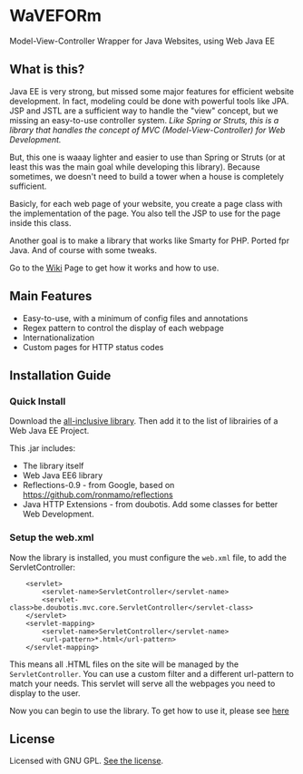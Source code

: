 # WaVEFORm
Model-View-Controller Wrapper for Java Websites, using Web Java EE

## What is this?

Java EE is very strong, but missed some major features for efficient website development. In fact, modeling could be done with powerful tools like JPA. JSP and JSTL are a sufficient way to handle the "view" concept, but we missing an easy-to-use controller system. *Like Spring or Struts, this is a library that handles the concept of MVC (Model-View-Controller) for Web Development.*

But, this one is waaay lighter and easier to use than Spring or Struts (or at least this was the main goal while developing this library). Because sometimes, we doesn't need to build a tower when a house is completely sufficient.

Basicly, for each web page of your website, you create a page class with the implementation of the page. You also tell the JSP to use for the page inside this class.

Another goal is to make a library that works like Smarty for PHP. Ported fpr Java. And of course with some tweaks.

Go to the [Wiki](https://github.com/doubotis/java-website-mvc/wiki) Page to get how it works and how to use.

## Main Features
* Easy-to-use, with a minimum of config files and annotations
* Regex pattern to control the display of each webpage
* Internationalization
* Custom pages for HTTP status codes

## Installation Guide

### Quick Install

Download the [all-inclusive library](https://github.com/doubotis/java-website-mvc/blob/master/store/java-website-mvc.jar).
Then add it to the list of librairies of a Web Java EE Project.

This .jar includes:
* The library itself
* Web Java EE6 library
* Reflections-0.9 - from Google, based on https://github.com/ronmamo/reflections
* Java HTTP Extensions - from doubotis. Add some classes for better Web Development.

### Setup the web.xml
Now the library is installed, you must configure the `web.xml` file, to add the ServletController:

```
    <servlet>
        <servlet-name>ServletController</servlet-name>
        <servlet-class>be.doubotis.mvc.core.ServletController</servlet-class>
    </servlet>
    <servlet-mapping>
        <servlet-name>ServletController</servlet-name>
        <url-pattern>*.html</url-pattern>
    </servlet-mapping>
```

This means all .HTML files on the site will be managed by the `ServletController`.
You can use a custom filter and a different url-pattern to match your needs.
This servlet will serve all the webpages you need to display to the user.

Now you can begin to use the library. To get how to use it, please see [here](https://github.com/doubotis/java-website-mvc/wiki)

## License

Licensed with GNU GPL.
[See the license](https://github.com/doubotis/WaVEFORm/blob/master/LICENSE.md).
